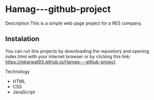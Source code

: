 # Hamag---github-project
Description
This is a simple web page project for a RES company.

## Instalation
You can run this projects by downloading the repostiory and opening index.html with your internet browser or by clicking this link: https://mkarwat93.github.io/Hamag---github-project

Technology
- HTML 
- CSS
- JavaScript

